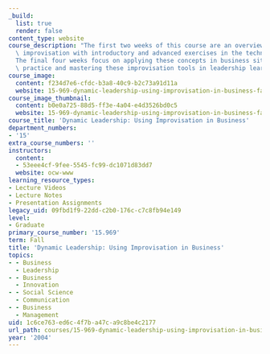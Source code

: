 ```yaml
---
_build:
  list: true
  render: false
content_type: website
course_description: "The first two weeks of this course are an overview of performing\
  \ improvisation with introductory and advanced exercises in the techniques of improvisation.\_\
  The final four weeks focus on applying these concepts in business situations to\
  \ practice and mastering these improvisation tools in leadership learning.\n"
course_image:
  content: f234d7e6-cfdc-b3a8-40c9-b2c73a91d11a
  website: 15-969-dynamic-leadership-using-improvisation-in-business-fall-2004
course_image_thumbnail:
  content: b0e0a725-88d5-ff3e-4a04-e4d3526bd0c5
  website: 15-969-dynamic-leadership-using-improvisation-in-business-fall-2004
course_title: 'Dynamic Leadership: Using Improvisation in Business'
department_numbers:
- '15'
extra_course_numbers: ''
instructors:
  content:
  - 53eee4cf-9fee-5545-fc99-dc1071d83dd7
  website: ocw-www
learning_resource_types:
- Lecture Videos
- Lecture Notes
- Presentation Assignments
legacy_uid: 09fbd1f9-22dd-c2b0-176c-c7c8fb94e149
level:
- Graduate
primary_course_number: '15.969'
term: Fall
title: 'Dynamic Leadership: Using Improvisation in Business'
topics:
- - Business
  - Leadership
- - Business
  - Innovation
- - Social Science
  - Communication
- - Business
  - Management
uid: 1c6ce763-ed6c-4f7b-a47c-a9c8be4c2177
url_path: courses/15-969-dynamic-leadership-using-improvisation-in-business-fall-2004
year: '2004'
---
```

